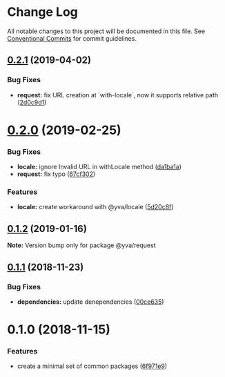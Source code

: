 # Change Log

All notable changes to this project will be documented in this file.
See [Conventional Commits](https://conventionalcommits.org) for commit guidelines.

## [0.2.1](https://github.com/yva/yva-packages/compare/@yva/request@0.2.0...@yva/request@0.2.1) (2019-04-02)


### Bug Fixes

* **request:** fix URL creation at \`with-locale\`, now it supports relative path ([2d0c9d1](https://github.com/yva/yva-packages/commit/2d0c9d1))





# [0.2.0](https://github.com/yva/yva-packages/compare/@yva/request@0.1.2...@yva/request@0.2.0) (2019-02-25)


### Bug Fixes

* **locale:** ignore Invalid URL in withLocale method ([da1ba1a](https://github.com/yva/yva-packages/commit/da1ba1a))
* **request:** fix typo ([67cf302](https://github.com/yva/yva-packages/commit/67cf302))


### Features

* **locale:** create workaround with @yva/locale ([5d20c8f](https://github.com/yva/yva-packages/commit/5d20c8f))





## [0.1.2](https://github.com/yva/yva-packages/compare/@yva/request@0.1.1...@yva/request@0.1.2) (2019-01-16)

**Note:** Version bump only for package @yva/request





## [0.1.1](https://github.com/yva/yva-packages/compare/@yva/request@0.1.0...@yva/request@0.1.1) (2018-11-23)


### Bug Fixes

* **dependencies:** update denependencies ([00ce635](https://github.com/yva/yva-packages/commit/00ce635))





# 0.1.0 (2018-11-15)


### Features

* create a minimal set of common packages ([6f971e9](https://github.com/yva/yva-packages/commit/6f971e9))
